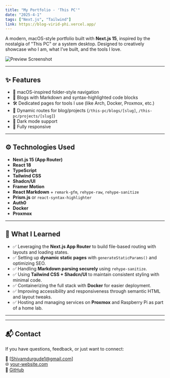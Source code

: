 ```yaml
---
title: "My Portfolio - 'This PC'"
date: "2025-4-1"
tags: ["Next.js", "Tailwind"]
link: https://blog-virid-phi.vercel.app/ 
---
```



A modern, macOS-style portfolio built with **Next.js 15**, inspired by the nostalgia of "This PC" or a system desktop. Designed to creatively showcase who I am, what I’ve built, and the tools I love.

![Preview Screenshot](./screenshot.jpg)

---

## ✨ Features

- 📁 macOS-inspired folder-style navigation  
- 🧠 Blogs with Markdown and syntax-highlighted code blocks  
- 🛠️ Dedicated pages for tools I use (like Arch, Docker, Proxmox, etc.)  
- 📄 Dynamic routes for blog/projects (`/this-pc/blogs/[slug]`, `/this-pc/projects/[slug]`)  
- 🌙 Dark mode support  
- 📱 Fully responsive

---

## ⚙️ Technologies Used

- **Next.js 15 (App Router)**
- **React 18**
- **TypeScript**
- **Tailwind CSS**
- **Shadcn/UI**
- **Framer Motion**
- **React Markdown** + `remark-gfm`, `rehype-raw`, `rehype-sanitize`
- **Prism.js** or `react-syntax-highlighter`
- **Auth0**
- **Docker**
- **Proxmox**

---

## 🧠 What I Learned

- ✅ Leveraging the **Next.js App Router** to build file-based routing with layouts and loading states.
- ✅ Setting up **dynamic static pages** with `generateStaticParams()` and optimizing SEO.
- ✅ Handling **Markdown parsing securely** using `rehype-sanitize`.
- ✅ Using **Tailwind CSS + Shadcn/UI** to maintain consistent styling with minimal code.
- ✅ Containerizing the full stack with **Docker** for easier deployment.
- ✅ Improving accessibility and responsiveness through semantic HTML and layout tweaks.
- ✅ Hosting and managing services on **Proxmox** and Raspberry Pi as part of a home lab.

---
---

## 📬 Contact

If you have questions, feedback, or just want to connect:

📧 [Shivamdurgude1@gmail.com]  
🌐 [your-website.com](https://your-website.com)  
🐙 [GitHub](https://github.com/sd191100)

